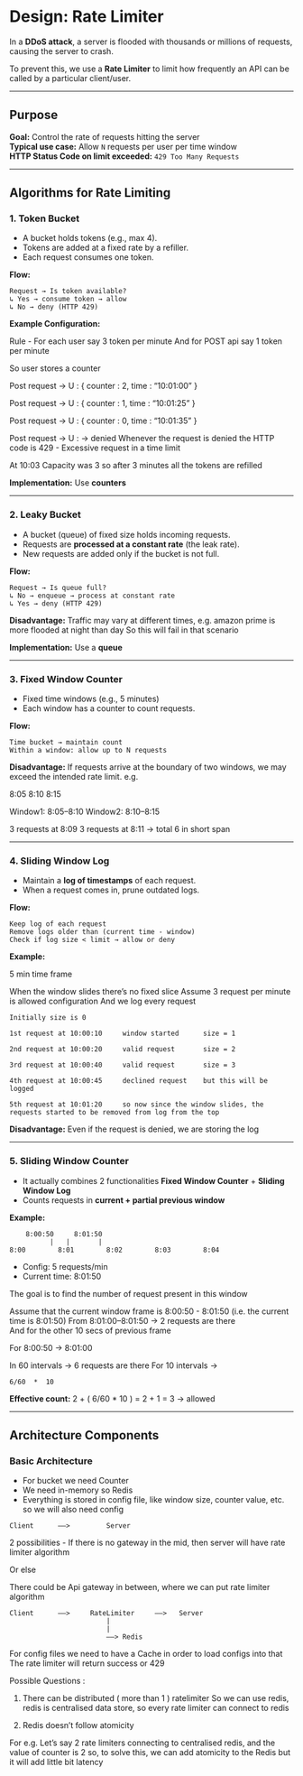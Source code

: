# Design: Rate Limiter

In a **DDoS attack**, a server is flooded with thousands or millions of requests, causing the server to crash.

To prevent this, we use a **Rate Limiter** to limit how frequently an API can be called by a particular client/user.

---

## Purpose

**Goal:** Control the rate of requests hitting the server  
**Typical use case:** Allow `N` requests per user per time window  
**HTTP Status Code on limit exceeded:** `429 Too Many Requests`

---

## Algorithms for Rate Limiting

### 1. Token Bucket

- A bucket holds tokens (e.g., max 4).
- Tokens are added at a fixed rate by a refiller.
- Each request consumes one token.

**Flow:**

```
Request → Is token available?
↳ Yes → consume token → allow
↳ No → deny (HTTP 429)
```

**Example Configuration:**

Rule -
For each user say 3 token per minute
And for POST api say 1 token  per minute

So user stores a counter

Post request -> U : { counter : 2, time : “10:01:00” }

Post request -> U : { counter : 1, time : “10:01:25” }

Post request -> U : { counter : 0, time : “10:01:35” }

Post request -> U :  -> denied
Whenever the request is denied the HTTP code is 429 - Excessive request in a time limit


At 10:03
Capacity was 3 so after 3 minutes all the tokens are refilled


**Implementation:** Use **counters**

---

### 2. Leaky Bucket

- A bucket (queue) of fixed size holds incoming requests.
- Requests are **processed at a constant rate** (the leak rate).
- New requests are added only if the bucket is not full.

**Flow:**

```
Request → Is queue full?
↳ No → enqueue → process at constant rate
↳ Yes → deny (HTTP 429)
```

**Disadvantage:**  Traffic may vary at different times, e.g. amazon prime is more flooded at night than day
So this will fail in that scenario

**Implementation:** Use a **queue**

---

### 3. Fixed Window Counter

- Fixed time windows (e.g., 5 minutes)
- Each window has a counter to count requests.

**Flow:**

```
Time bucket → maintain count
Within a window: allow up to N requests
```


**Disadvantage:**
If requests arrive at the boundary of two windows, we may exceed the intended rate limit.
e.g. 

8:05      8:10      8:15

Window1: 8:05–8:10
Window2: 8:10–8:15

3 requests at 8:09
3 requests at 8:11 → total 6 in short span


---

### 4. Sliding Window Log

- Maintain a **log of timestamps** of each request.
- When a request comes in, prune outdated logs.

**Flow:**

```
Keep log of each request
Remove logs older than (current time - window)
Check if log size < limit → allow or deny
```

**Example:**

5 min time frame

When the window slides there’s no fixed slice
Assume 3 request per minute is allowed configuration
And we log every request

```
Initially size is 0

1st request at 10:00:10		window started  	size = 1

2nd request at 10:00:20		valid request		size = 2

3rd request at 10:00:40		valid request		size = 3

4th request at 10:00:45		declined request	but this will be logged

5th request at 10:01:20		so now since the window slides, the requests started to be removed from log from the top
```

**Disadvantage:**
Even if the request is denied, we are storing the log


---

### 5. Sliding Window Counter

- It actually combines 2 functionalities **Fixed Window Counter** + **Sliding Window Log**
- Counts requests in **current + partial previous window**

**Example:**

```
    8:00:50     8:01:50
          |   |       |
8:00        8:01        8:02        8:03        8:04

```

- Config: 5 requests/min
- Current time: 8:01:50

The goal is to find the number of request present in this window

Assume that the current window frame is 8:00:50 - 8:01:50 (i.e. the current time is 8:01:50)
From 8:01:00–8:01:50 → 2 requests are there\
And for the other 10 secs of previous frame 

For 8:00:50 -> 8:01:00

In 60 intervals   ->    6 requests are there
For 10 intervals  -> 
```
6/60  *  10
```
**Effective count:** 2 + ( 6/60   *   10 ) = 2 + 1 = 3 -> allowed


---

## Architecture Components

### Basic Architecture

- For bucket we need Counter
- We need in-memory so Redis 
- Everything is stored in config file, like window size, counter value, etc. so we will also need config

```
Client 		——> 		Server
```

2 possibilities - If there is no gateway in the mid, then server will have rate limiter algorithm

Or else

There could be Api gateway in between, where we can put rate limiter algorithm

```
Client 		——> 	RateLimiter		——>   Server
                        |
                        |
                        ——> Redis
```

For config files we need to have a Cache in order to load configs into that
The rate limiter will return success or 429


Possible Questions :
1. There can be distributed ( more than 1 ) ratelimiter
So we can use redis, redis is centralised data store, so every rate limiter can connect to redis

2. Redis doesn’t follow atomicity

For e.g. Let’s say 2 rate limiters connecting to centralised redis, and the value of counter is 2
so, to solve this, we can add atomicity to the Redis but it will add little bit latency






